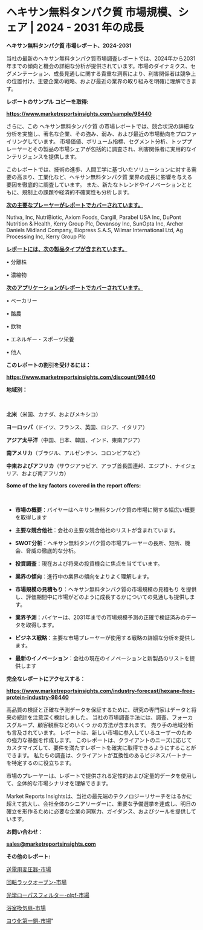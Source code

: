 # ヘキサン無料タンパク質 市場規模、シェア | 2024 - 2031 年の成長

<strong>ヘキサン無料タンパク質 市場レポート、2024-2031</strong>

当社の最新のヘキサン無料タンパク質市場調査レポートでは、2024年から2031年までの傾向と機会の詳細な分析が提供されています。市場のダイナミクス、セグメンテーション、成長見通しに関する貴重な洞察により、利害関係者は競争上の位置付け、主要企業の戦略、および最近の業界の取り組みを明確に理解できます。



<strong>レポートのサンプル コピーを取得:</strong> <a href=https://www.marketreportsinsights.com/sample/98440>

<strong><u>https://www.marketreportsinsights.com/sample/98440</u></strong></a>

さらに、この ヘキサン無料タンパク質 の市場レポートでは、競合状況の詳細な分析を実施し、著名な企業、その強み、弱み、および最近の市場動向をプロファイリングしています。 市場価値、ボリューム指標、セグメント分析、トッププレーヤーとその製品の市場シェアが包括的に調査され、利害関係者に実用的なインテリジェンスを提供します。

このレポートでは、技術の進歩、人間工学に基づいたソリューションに対する需要の高まり、工業化など、ヘキサン無料タンパク質 業界の成長に影響を与える要因を徹底的に調査しています。 また、新たなトレンドやイノベーションとともに、規制上の課題や経済的不確実性も分析します。



<strong><u>次の主要なプレーヤーがレポートでカバーされています。</u></strong>

Nutiva, Inc, NutriBiotic, Axiom Foods, Cargill, Parabel USA Inc, DuPont Nutrition & Health, Kerry Group Plc, Devansoy Inc, SunOpta Inc, Archer Daniels Midland Company, Biopress S.A.S, Wilmar International Ltd, Ag Processing Inc, Kerry Group Plc



<strong><u><b>レポートには、次の製品タイプが含まれています。</b></u></strong>

• 分離株

• 濃縮物



<strong><u><b>次のアプリケーションがレポートでカバーされています。</b></u></strong>

• ベーカリー

• 酪農

• 飲物

• エネルギー・スポーツ栄養

• 他人



<strong><b>このレポートの割引を受けるには：</b></strong>

<a href=https://www.marketreportsinsights.com/discount/98440>

<strong><u>https://www.marketreportsinsights.com/discount/98440</u></strong></a>



<strong>地域別：</strong>

<strong> </strong>



<strong>北米</strong>（米国、カナダ、およびメキシコ）



<strong>ヨーロッパ</strong>（ドイツ、フランス、英国、ロシア、イタリア）



<strong>アジア太平洋</strong>（中国、日本、韓国、インド、東南アジア）



<strong>南アメリカ</strong>（ブラジル、アルゼンチン、コロンビアなど）



<strong>中東およびアフリカ</strong>（サウジアラビア、アラブ首長国連邦、エジプト、ナイジェリア、および南アフリカ）



<strong>Some of the key factors covered in the report offers:</strong>

<strong> </strong>
<ul>
  <li>

<strong>市場の概要</strong>：バイヤーはヘキサン無料タンパク質の市場に関する幅広い概要を取得します</li>
  <li>

<strong>主要な競合他社</strong>：会社の主要な競合他社のリストが含まれています。</li>
  <li>

<strong>SWOT分析</strong>：ヘキサン無料タンパク質の市場プレーヤーの長所、短所、機会、脅威の徹底的な分析。</li>
  <li>

<strong>投資調査</strong>：現在および将来の投資機会に焦点を当てています。</li>
  <li>

<strong>業界の傾向</strong>：進行中の業界の傾向をよりよく理解します。</li>
  <li>

<strong>市場規模の見積もり</strong>：ヘキサン無料タンパク質の市場規模の見積もり を提供し、評価期間中に市場がどのように成長するかについての見通しも提供します。</li>
  <li>

<strong>業界予測</strong>：バイヤーは、2031年までの市場規模予測の正確で検証済みのデータを取得します。</li>
  <li>

<strong>ビジネス戦略</strong>：主要な市場プレーヤーが使用する戦略の詳細な分析を提供します。</li>
  <li>

<strong>最新のイノベーション</strong>：会社の現在のイノベーションと新製品のリストを提供します</li>
</ul>


<strong>完全なレポートにアクセスする</strong>：

<a href=https://www.marketreportsinsights.com/industry-forecast/hexane-free-protein-industry-98440>

<strong><u>https://www.marketreportsinsights.com/industry-forecast/hexane-free-protein-industry-98440</u></strong></a>

高品質の検証と正確な予測データを保証するために、研究の専門家はデータと将来の統計を注意深く検討しました。 当社の市場調査手法には、調査、フォーカスグループ、顧客観察などのいくつ かの方法が含まれます。 売り手の地域分析も言及されています。 レポートは、新しい市場に参入しているユーザーのための強力な基盤を作成します。 このレポートは、クライアントのニーズに応じてカスタマイズして、要件を満たすレポートを確実に取得できるようにすることができます。 私たちの調査は、クライアントが互換性のあるビジネスパートナーを特定するのに役立ちます。

市場のプレーヤーは、レポートで提供される定性的および定量的データを使用して、全体的な市場シナリオを理解できます。

Market Reports Insightsは、当社の最先端のテクノロジーリサーチをはるかに超えて拡大し、会社全体のシニアリーダーに、重要な予備選挙を達成し、明日の確立を形作るために必要な企業の洞察力、ガイダンス、およびツールを提供しています。



<strong><b>お問い合わせ</b></strong>：

<a href=mailto:sales@marketreportsinsights.com>

<strong><u>sales@marketreportsinsights.com</u></strong></a>



<strong>その他のレポート:</strong>

<a href=https://www.linkedin.com/pulse/送電用変圧器-市場-2023-最新の-cagr-および成長分析-2030-onbrf/>送電用変圧器-市場</a>

<a href=https://www.linkedin.com/pulse/回転ラックオーブン-市場-2023-swot-分析と成長率-2030-79y8f/>回転ラックオーブン-市場</a>

<a href=https://www.linkedin.com/pulse/光学ローパスフィルター-olpf-市場-2023-競争分析と事業成長-2030-pr-news-hub-3256f/>光学ローパスフィルター-olpf-市場</a>

<a href=https://www.linkedin.com/pulse/浴室換気扇-市場-2030-年までの需要に焦点を当てた-2023-年調査レポート-dpgdc/>浴室換気扇-市場</a>

<a href=https://www.linkedin.com/pulse/ヨウ化第一銅-市場-2023-swot-分析と成長率-2030-consumer-connection-collective-360-0vfnf/>ヨウ化第一銅-市場</a>"
